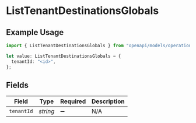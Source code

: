 # ListTenantDestinationsGlobals

## Example Usage

```typescript
import { ListTenantDestinationsGlobals } from "openapi/models/operations";

let value: ListTenantDestinationsGlobals = {
  tenantId: "<id>",
};
```

## Fields

| Field              | Type               | Required           | Description        |
| ------------------ | ------------------ | ------------------ | ------------------ |
| `tenantId`         | *string*           | :heavy_minus_sign: | N/A                |